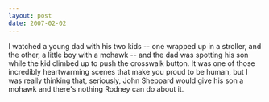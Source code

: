 ```yaml
---
layout: post
date: 2007-02-02
---
```


I watched a young dad with his two kids -- one wrapped up in a stroller, and the other, a little boy with a mohawk -- and the dad was spotting his son while the kid climbed up to push the crosswalk button. It was one of those incredibly heartwarming scenes that make you proud to be human, but I was really thinking that, seriously, John Sheppard would give his son a mohawk and there's nothing Rodney can do about it.
